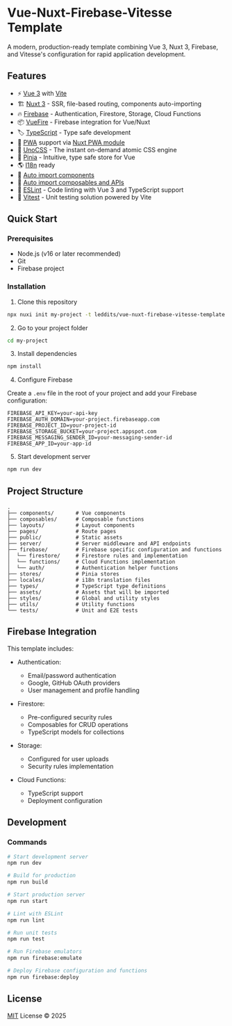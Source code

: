 # Vue-Nuxt-Firebase-Vitesse Template

A modern, production-ready template combining Vue 3, Nuxt 3, Firebase, and Vitesse's configuration for rapid application development.

## Features

- ⚡️ [Vue 3](https://v3.vuejs.org/) with [Vite](https://vitejs.dev/)
- 🏗️ [Nuxt 3](https://v3.nuxtjs.org/) - SSR, file-based routing, components auto-importing
- 🔥 [Firebase](https://firebase.google.com/) - Authentication, Firestore, Storage, Cloud Functions
- 📦 [VueFire](https://vuefire.vuejs.org/) - Firebase integration for Vue/Nuxt
- 🏷️ [TypeScript](https://www.typescriptlang.org/) - Type safe development
- 📱 [PWA](https://web.dev/progressive-web-apps/) support via [Nuxt PWA module](https://pwa.nuxtjs.org/) 
- 🎨 [UnoCSS](https://github.com/unocss/unocss) - The instant on-demand atomic CSS engine
- 📲 [Pinia](https://pinia.vuejs.org/) - Intuitive, type safe store for Vue
- 🌎 [I18n](https://i18n.nuxtjs.org/) ready
- 🧩 [Auto import components](https://github.com/antfu/unplugin-vue-components)
- 🦾 [Auto import composables and APIs](https://github.com/antfu/unplugin-auto-import)
- 📝 [ESLint](https://eslint.org/) - Code linting with Vue 3 and TypeScript support
- 🧪 [Vitest](https://vitest.dev/) - Unit testing solution powered by Vite

## Quick Start

### Prerequisites
- Node.js (v16 or later recommended)
- Git
- Firebase project

### Installation

1. Clone this repository
```bash
npx nuxi init my-project -t leddits/vue-nuxt-firebase-vitesse-template
```

2. Go to your project folder
```bash
cd my-project
```

3. Install dependencies
```bash
npm install
```

4. Configure Firebase

Create a `.env` file in the root of your project and add your Firebase configuration:

```
FIREBASE_API_KEY=your-api-key
FIREBASE_AUTH_DOMAIN=your-project.firebaseapp.com
FIREBASE_PROJECT_ID=your-project-id
FIREBASE_STORAGE_BUCKET=your-project.appspot.com
FIREBASE_MESSAGING_SENDER_ID=your-messaging-sender-id
FIREBASE_APP_ID=your-app-id
```

5. Start development server
```bash
npm run dev
```

## Project Structure

```
.
├── components/       # Vue components
├── composables/      # Composable functions
├── layouts/          # Layout components
├── pages/            # Route pages
├── public/           # Static assets
├── server/           # Server middleware and API endpoints
├── firebase/         # Firebase specific configuration and functions
│  └── firestore/     # Firestore rules and implementation
│  └── functions/     # Cloud Functions implementation
│  └── auth/          # Authentication helper functions
├── stores/           # Pinia stores
├── locales/          # i18n translation files
├── types/            # TypeScript type definitions
├── assets/           # Assets that will be imported
├── styles/           # Global and utility styles
├── utils/            # Utility functions
└── tests/            # Unit and E2E tests
```

## Firebase Integration

This template includes:

- Authentication:
  - Email/password authentication
  - Google, GitHub OAuth providers
  - User management and profile handling
  
- Firestore:
  - Pre-configured security rules
  - Composables for CRUD operations
  - TypeScript models for collections

- Storage:
  - Configured for user uploads
  - Security rules implementation

- Cloud Functions:
  - TypeScript support
  - Deployment configuration

## Development

### Commands

```bash
# Start development server
npm run dev

# Build for production
npm run build

# Start production server
npm run start

# Lint with ESLint
npm run lint

# Run unit tests
npm run test

# Run Firebase emulators
npm run firebase:emulate

# Deploy Firebase configuration and functions
npm run firebase:deploy
```

## License

[MIT](./LICENSE) License © 2025